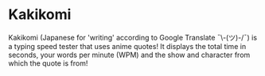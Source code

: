 # Kakikomi
Kakikomi (Japanese for 'writing' according to Google Translate ¯\\-(ツ)-/¯) is a typing speed tester that uses anime quotes! It displays the total time in seconds, your words per minute (WPM) and the show and character from which the quote is from!
